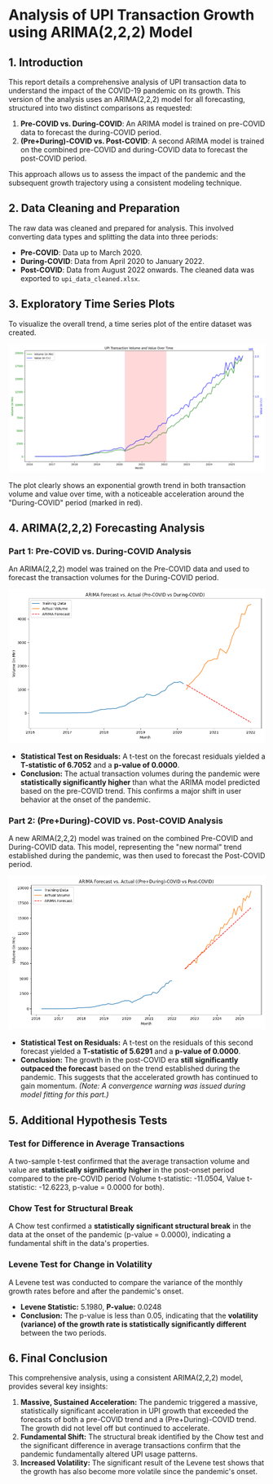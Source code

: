 # Analysis of UPI Transaction Growth using ARIMA(2,2,2) Model

## 1. Introduction

This report details a comprehensive analysis of UPI transaction data to understand the impact of the COVID-19 pandemic on its growth. This version of the analysis uses an ARIMA(2,2,2) model for all forecasting, structured into two distinct comparisons as requested:
1.  **Pre-COVID vs. During-COVID**: An ARIMA model is trained on pre-COVID data to forecast the during-COVID period.
2.  **(Pre+During)-COVID vs. Post-COVID**: A second ARIMA model is trained on the combined pre-COVID and during-COVID data to forecast the post-COVID period.

This approach allows us to assess the impact of the pandemic and the subsequent growth trajectory using a consistent modeling technique.

## 2. Data Cleaning and Preparation

The raw data was cleaned and prepared for analysis. This involved converting data types and splitting the data into three periods:
- **Pre-COVID**: Data up to March 2020.
- **During-COVID**: Data from April 2020 to January 2022.
- **Post-COVID**: Data from August 2022 onwards.
The cleaned data was exported to `upi_data_cleaned.xlsx`.

## 3. Exploratory Time Series Plots

To visualize the overall trend, a time series plot of the entire dataset was created.

![Full Time Series Plot](visualizations/time_series_full.png)

The plot clearly shows an exponential growth trend in both transaction volume and value over time, with a noticeable acceleration around the "During-COVID" period (marked in red).

## 4. ARIMA(2,2,2) Forecasting Analysis

### Part 1: Pre-COVID vs. During-COVID Analysis

An ARIMA(2,2,2) model was trained on the Pre-COVID data and used to forecast the transaction volumes for the During-COVID period.

![ARIMA Forecast for During-COVID](visualizations/arima_forecast_pre-covid_vs_during-covid.png)

- **Statistical Test on Residuals:** A t-test on the forecast residuals yielded a **T-statistic of 6.7052** and a **p-value of 0.0000**.
- **Conclusion:** The actual transaction volumes during the pandemic were **statistically significantly higher** than what the ARIMA model predicted based on the pre-COVID trend. This confirms a major shift in user behavior at the onset of the pandemic.

### Part 2: (Pre+During)-COVID vs. Post-COVID Analysis

A new ARIMA(2,2,2) model was trained on the combined Pre-COVID and During-COVID data. This model, representing the "new normal" trend established during the pandemic, was then used to forecast the Post-COVID period.

![ARIMA Forecast for Post-COVID](visualizations/arima_forecast_(pre+during)-covid_vs_post-covid.png)

- **Statistical Test on Residuals:** A t-test on the residuals of this second forecast yielded a **T-statistic of 5.6291** and a **p-value of 0.0000**.
- **Conclusion:** The growth in the post-COVID era **still significantly outpaced the forecast** based on the trend established during the pandemic. This suggests that the accelerated growth has continued to gain momentum. *(Note: A convergence warning was issued during model fitting for this part.)*

## 5. Additional Hypothesis Tests

### Test for Difference in Average Transactions
A two-sample t-test confirmed that the average transaction volume and value are **statistically significantly higher** in the post-onset period compared to the pre-COVID period (Volume t-statistic: -11.0504, Value t-statistic: -12.6223, p-value = 0.0000 for both).

### Chow Test for Structural Break
A Chow test confirmed a **statistically significant structural break** in the data at the onset of the pandemic (p-value = 0.0000), indicating a fundamental shift in the data's properties.

### Levene Test for Change in Volatility
A Levene test was conducted to compare the variance of the monthly growth rates before and after the pandemic's onset.
- **Levene Statistic:** 5.1980, **P-value:** 0.0248
- **Conclusion:** The p-value is less than 0.05, indicating that the **volatility (variance) of the growth rate is statistically significantly different** between the two periods.

## 6. Final Conclusion

This comprehensive analysis, using a consistent ARIMA(2,2,2) model, provides several key insights:
1.  **Massive, Sustained Acceleration:** The pandemic triggered a massive, statistically significant acceleration in UPI growth that exceeded the forecasts of both a pre-COVID trend and a (Pre+During)-COVID trend. The growth did not level off but continued to accelerate.
2.  **Fundamental Shift:** The structural break identified by the Chow test and the significant difference in average transactions confirm that the pandemic fundamentally altered UPI usage patterns.
3.  **Increased Volatility:** The significant result of the Levene test shows that the growth has also become more volatile since the pandemic's onset.
